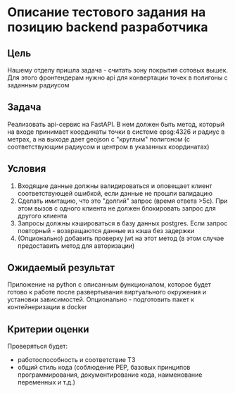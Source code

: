 # Описание тестового задания на позицию backend разработчика

## Цель
Нашему отделу пришла задача - считать зону покрытия сотовых вышек. Для этого фронтендерам нужно api для конвертации точек в полигоны с заданным радиусом

## Задача
Реализовать api-сервис на FastAPI. В нем должен быть метод, который на входе принимает координаты точки в системе epsg:4326 и радиус в метрах, а на выходе дает geojson с "круглым" полигоном (с соответствующим радиусом и центром в указанных координатах)

## Условия
1. Входящие данные должны валидироваться и оповещает клиент соответствующей ошибкой, если данные не прошли валидацию
2. Сделать имитацию, что это "долгий" запрос (время ответа >5с). При этом вызов с одного клиента не должен блокировать запрос для другого клиента
3. Запросы должны кэшироваться в базу данных postgres. Если запрос повторный - возвращаются данные из кэша без задержки
4. (Опционально) добавить проверку jwt на этот метод (в этом случае предоставить метод для авторизации)

## Ожидаемый результат
Приложение на python с описанным функционалом, которое будет готово к работе после развертывания виртуального окружения и установки зависимостей. Опционально - подготовить пакет к контейнеризации в docker

## Критерии оценки
Проверяться будет:
- работоспособность и соответствие ТЗ
- общий стиль кода (соблюдение PEP, базовых принципов программирования, документирование кода, наименование переменных и т.д.)